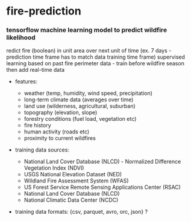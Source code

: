 # fire-prediction
### tensorflow machine learning model to predict wildfire likelihood
redict fire (boolean) in unit area over next unit of time (ex. 7 days - prediction time frame has to match data training time frame)
supervised learning based on past fire perimeter data - train before wildfire season then add real-time data

- features:
  - weather (temp, humidity, wind speed, precipitation)
  - long-term climate data (averages over time)
  - land use (wilderness, agricultural, suburban)
  - topography (elevation, slope)
  - forestry conditions (fuel load, vegetation etc) 
  - fire history
  - human activity (roads etc)
  - proximity to current wildfires
  
- training data sources:
  - National Land Cover Database (NLCD) - Normalized Difference Vegetation Index (NDVI)
  - USGS National Elevation Dataset (NED)
  - Wildland Fire Assessment System (WFAS)
  - US Forest Service Remote Sensing Applications Center (RSAC)
  - National Land Cover Database (NLCD)
  - National Climatic Data Center (NCDC)
  
- training data formats: {csv, parquet, avro, orc, json} ?


